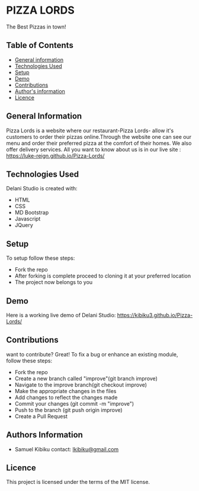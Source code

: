 # PIZZA LORDS
The Best Pizzas in town!

## Table of Contents
* [General information](#general-information)
* [Technologies Used](#technologies-used)
* [Setup](#setup)
* [Demo](#demo)
* [Contributions](#contributions)
* [Author's information](#author's-information)
* [Licence](#licence)

## General Information
Pizza Lords is a website where our restaurant-Pizza Lords- allow it's customers to order their pizzas online.Through the website one can see our menu and order their preferred pizza at the comfort of their homes. We also offer delivery services. All you want to know about us is in our live site : https://luke-reign.github.io/Pizza-Lords/

## Technologies Used
Delani Studio is created with:
* HTML
* CSS
* MD Bootstrap
* Javascript
* JQuery

## Setup
To setup follow these steps:
* Fork the repo
* After forking is complete proceed to cloning it at your preferred location
* The project now belongs to you

## Demo
Here is a working live demo of Delani Studio:
https://kibiku3.github.io/Pizza-Lords/

## Contributions
want to contribute? Great!
To fix a bug or enhance an existing module, follow these steps:
* Fork the repo
* Create a new branch called "improve"(git branch improve)
* Navigate to the improve branch(git checkout improve)
* Make the appropriate changes in the files
* Add changes to reflect the changes made
* Commit your changes (git commit -m "improve")
* Push to the branch (git push origin improve)
* Create a Pull Request

## Authors Information
* Samuel Kibiku
contact: lkibiku@gmail.com

## Licence
This project is licensed under the terms of the MIT license.
